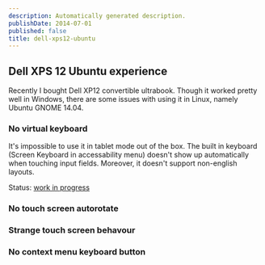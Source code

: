```yaml
---
description: Automatically generated description.
publishDate: 2014-07-01
published: false
title: dell-xps12-ubuntu
---
```




## Dell XPS 12 Ubuntu experience

Recently I bought Dell XP12 convertible ultrabook. Though it worked pretty well in Windows, there are some issues with using it in Linux, namely Ubuntu GNOME 14.04.

### No virtual keyboard

It's impossible to use it in tablet mode out of the box. The built in keyboard (Screen Keyboard in accessability menu) doesn't show up automatically when touching input fields. Moreover, it doesn't support non-english layouts.

Status: [work in progress](https://wiki.gnome.org/Projects/GnomeShell/Design/Whiteboards/ScreenKeyboard)

### No touch screen autorotate

### Strange touch screen behavour


### No context menu keyboard button
